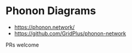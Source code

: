 # Phonon Diagrams

- https://phonon.network/
- https://github.com/GridPlus/phonon-network

PRs welcome
